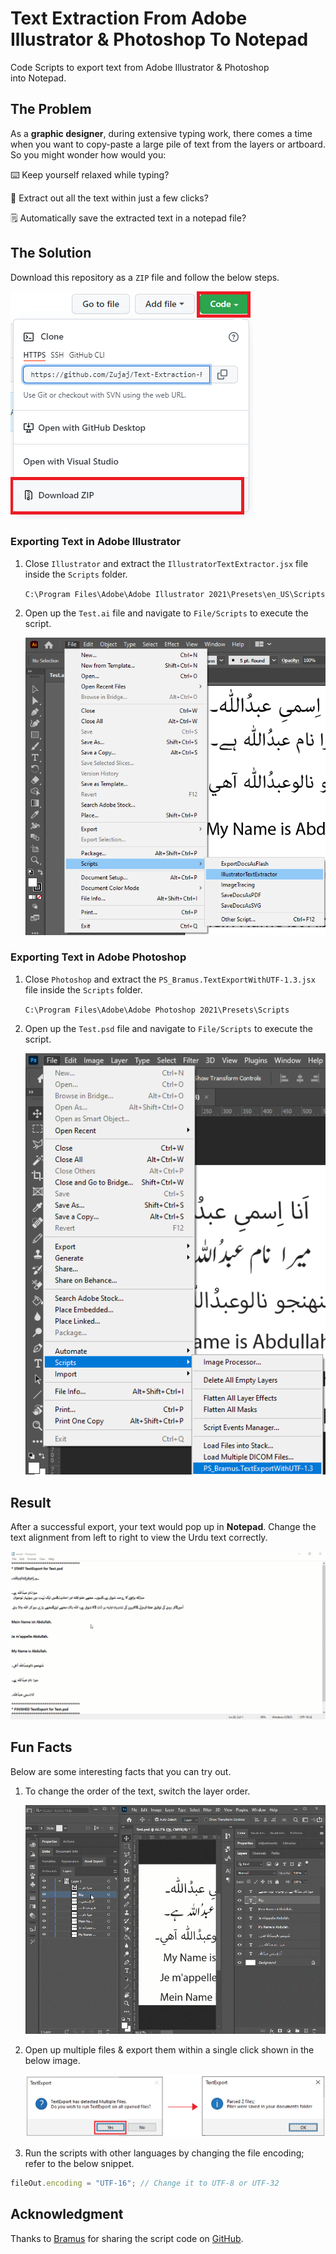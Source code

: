 
# Text Extraction From Adobe Illustrator & Photoshop To Notepad

Code Scripts to export text from Adobe Illustrator & Photoshop into Notepad.

## The Problem

As a **graphic designer**, during extensive typing work, there comes a time when you want to copy-paste a large pile of text from the layers or artboard. So you might wonder how would you:

⌨️ Keep yourself relaxed while typing?

📝 Extract out all the text within just a few clicks?

🗒️ Automatically save the extracted text in a notepad file?

## The Solution

Download this repository as a `ZIP` file and follow the below steps.

   ![Download ZIP](Screenshots/DownloadZip.png)

### Exporting Text in Adobe Illustrator

1. Close `Illustrator` and extract the `IllustratorTextExtractor.jsx` file inside the `Scripts` folder.

    `C:\Program Files\Adobe\Adobe Illustrator 2021\Presets\en_US\Scripts`

2. Open up the `Test.ai` file and navigate to `File/Scripts` to execute the script.

    ![Script Navigation in Adobe Illustrator](Screenshots/IllustratorScriptNavigation.png)
  
### Exporting Text in Adobe Photoshop

1. Close `Photoshop` and extract the `PS_Bramus.TextExportWithUTF-1.3.jsx` file inside the `Scripts` folder.

    `C:\Program Files\Adobe\Adobe Photoshop 2021\Presets\Scripts`

2. Open up the `Test.psd` file and navigate to `File/Scripts` to execute the script.

    ![Script Navigation in Adobe Photoshop](Screenshots/PhotoshopScriptNavigation.png)

## Result

After a successful export, your text would pop up in **Notepad**. Change the text alignment from left to right to view the Urdu text correctly.

![Changing Text Alignment in Notepad](Screenshots/NotepadTextAlignment.gif)

## Fun Facts

Below are some interesting facts that you can try out.

1. To change the order of the text, switch the layer order.

    ![Layer Switching in Adobe Illustrator & Photoshop](Screenshots/LayerSwitching.gif)

2. Open up multiple files & export them within a single click shown in the below image.

    ![Multiple File Export Support](Screenshots/MultipleFileSupport.png)

3. Run the scripts with other languages by changing the file encoding; refer to the below snippet.

```jsx
fileOut.encoding = "UTF-16"; // Change it to UTF-8 or UTF-32
```

## Acknowledgment

Thanks to [Bramus](https://www.bram.us/2008/10/30/ps_bramustextconvert-psd2txt-and-txt2psd-for-the-masses/) for sharing the script code on [GitHub](https://github.com/bramus/PS_BRAMUS.TextConvert).
